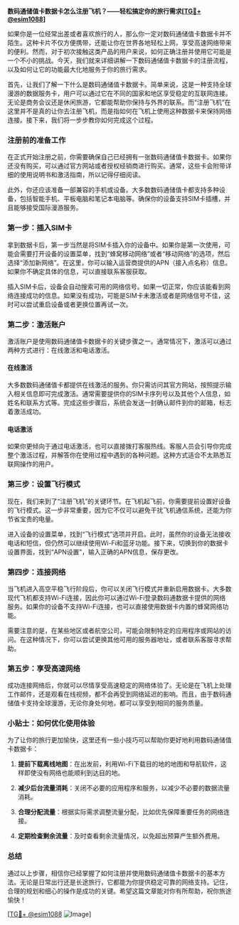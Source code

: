 **数码通储值卡数据卡怎么注册飞机？——轻松搞定你的旅行需求[[TG💪+ @esim1088](https://t.me/s/esim1088)]**

如果你是一位经常出差或者喜欢旅行的人，那么你一定对数码通储值卡数据卡并不陌生。这种卡片不仅方便携带，还能让你在世界各地轻松上网，享受高速网络带来的便利。然而，对于初次接触这类产品的用户来说，如何正确注册并使用它可能是一个不小的挑战。今天，我们就来详细讲解一下数码通储值卡数据卡的注册流程，以及如何让它的功能最大化地服务于你的旅行需求。

首先，让我们了解一下什么是数码通储值卡数据卡。简单来说，这是一种支持全球漫游的数据服务卡，用户可以通过它在不同的国家和地区享受稳定的互联网连接。无论是商务会议还是休闲旅游，它都能帮助你保持与外界的联系。而“注册飞机”在这里并不是真的让你去注册飞机，而是指如何在飞机上使用这种数据卡来保持网络连接。接下来，我们将一步步教你如何完成这个过程。

### 注册前的准备工作

在正式开始注册之前，你需要确保自己已经拥有一张数码通储值卡数据卡。如果你还没有购买，可以通过官方网站或者授权经销商进行购买。通常，这些卡会附带详细的使用说明书和激活指南，所以记得仔细阅读。

此外，你还应该准备一部兼容的手机或设备。大多数数码通储值卡都支持多种设备，包括智能手机、平板电脑和笔记本电脑等。确保你的设备支持SIM卡插槽，并且能够接受国际漫游服务。

### 第一步：插入SIM卡

拿到数据卡后，第一步当然是将SIM卡插入你的设备中。如果你是第一次使用，可能会需要打开设备的设置菜单，找到“蜂窝移动网络”或者“移动网络”的选项，然后选择“添加新网络”。在这里，你可以输入运营商提供的APN（接入点名称）信息。如果你不确定具体的信息，可以直接联系客服获取。

插入SIM卡后，设备会自动搜索可用的网络信号。如果一切正常，你应该能看到网络连接成功的信息。如果没有成功，可能是SIM卡未激活或者是网络信号不佳，这时可以尝试重启设备或者更换位置再试一次。

### 第二步：激活账户

激活账户是使用数码通储值卡数据卡的关键步骤之一。通常情况下，激活可以通过两种方式进行：在线激活和电话激活。

#### 在线激活

大多数数码通储值卡都提供在线激活的服务。你只需访问其官方网站，按照提示输入相关信息即可完成激活。通常需要提供你的SIM卡序列号以及其他个人信息，如姓名和联系方式等。完成这些步骤后，系统会发送一封确认邮件到你的邮箱，标志着激活成功。

#### 电话激活

如果你更倾向于通过电话激活，也可以直接拨打客服热线。客服人员会引导你完成整个激活过程，并解答你在使用过程中遇到的各种问题。这种方式适合不太熟悉互联网操作的用户。

### 第三步：设置飞行模式

现在，我们来到了“注册飞机”的关键环节。在飞机起飞前，你需要提前设置好设备的飞行模式。这一步非常重要，因为它不仅可以避免干扰飞机通信系统，还能为你节省宝贵的电量。

进入设备的设置菜单，找到“飞行模式”选项并开启。此时，虽然你的设备无法接收电话和短信，但仍然可以继续使用Wi-Fi和蓝牙功能。接下来，切换到你的数据卡设置界面，找到“APN设置”，输入正确的APN信息，保存更改。

### 第四步：连接网络

当飞机进入高空平稳飞行阶段后，你可以关闭飞行模式并重新启用数据卡。大多数现代飞机都支持Wi-Fi连接，因此你可以通过Wi-Fi登录数码通数据卡提供的网络服务。如果你的设备不支持Wi-Fi连接，也可以直接使用数据卡内置的蜂窝网络功能。

需要注意的是，在某些地区或者航空公司，可能会限制特定的应用程序或网站的访问。在这种情况下，你可以尝试更换其他可用的服务器地址，或者联系客服寻求帮助。

### 第五步：享受高速网络

成功连接网络后，你就可以尽情享受高速稳定的网络体验了。无论是在飞机上处理工作邮件，还是观看在线视频，都不会再受到网络延迟的影响。而且，由于数码通储值卡支持全球漫游，无论你身处何地，都可以享受到相同的服务质量。

### 小贴士：如何优化使用体验

为了让你的旅行更加愉快，这里还有一些小技巧可以帮助你更好地利用数码通储值卡数据卡：

1. **提前下载离线地图**：在出发前，利用Wi-Fi下载目的地的地图和导航软件，这样即使没有网络也能顺利到达目的地。
   
2. **减少后台流量消耗**：关闭不必要的应用程序和服务，以减少不必要的数据流量消耗。

3. **合理分配流量**：根据实际需求调整流量分配，比如优先保障重要任务的网络连接。

4. **定期检查剩余流量**：及时查看剩余流量情况，以免超出预算产生额外费用。

### 总结

通过以上步骤，相信你已经掌握了如何注册并使用数码通储值卡数据卡的基本方法。无论是日常出行还是长途旅行，它都能为你提供稳定可靠的网络支持。记住，合理的规划和细心的操作是成功的关键。希望这篇文章能对你有所帮助，祝你旅途愉快！

[[TG💪+ @esim1088](https://t.me/s/esim1088) ![Image](https://i.postimg.cc/4NQfJmqS/Snipaste-2025-05-13-00-14-12.png)]